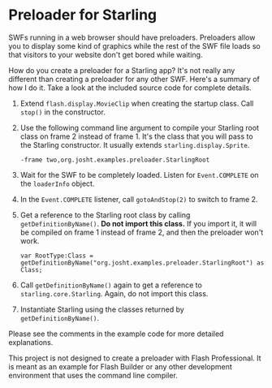 # Preloader for Starling

SWFs running in a web browser should have preloaders. Preloaders allow you to display some kind of graphics while the rest of the SWF file loads so that visitors to your website don't get bored while waiting.

How do you create a preloader for a Starling app? It's not really any different than creating a preloader for any other SWF. Here's a summary of how I do it. Take a look at the included source code for complete details.

1. Extend `flash.display.MovieClip` when creating the startup class. Call `stop()` in the constructor.

2. Use the following command line argument to compile your Starling root class on frame 2 instead of frame 1. It's the class that you will pass to the Starling constructor. It usually extends `starling.display.Sprite`.

	```
	-frame two,org.josht.examples.preloader.StarlingRoot
	```

3. Wait for the SWF to be completely loaded. Listen for `Event.COMPLETE` on the `loaderInfo` object.

4. In the `Event.COMPLETE` listener, call `gotoAndStop(2)` to switch to frame 2.

5. Get a reference to the Starling root class by calling `getDefinitionByName()`. **Do not import this class.** If you import it, it will be compiled on frame 1 instead of frame 2, and then the preloader won't work.

	```as3
	var RootType:Class = getDefinitionByName("org.josht.examples.preloader.StarlingRoot") as Class;
	```

6. Call `getDefinitionByName()` again to get a reference to `starling.core.Starling`. Again, do not import this class.

7. Instantiate Starling using the classes returned by `getDefinitionByName()`.

Please see the comments in the example code for more detailed explanations.

This project is not designed to create a preloader with Flash Professional. It is meant as an example for Flash Builder or any other development environment that uses the command line compiler.